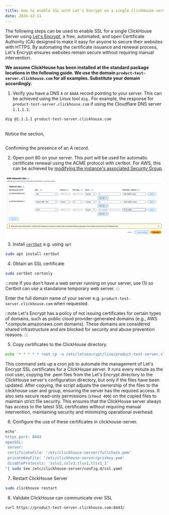 ```yaml
---
title: How to enable SSL with Let's Encrypt on a single ClickHouse server 
date: 2024-12-11
---
```


The following steps can be used to enable SSL for a single ClickHouse Server using [Let's Encrypt](https://letsencrypt.org/), a free, automated, and open Certificate Authority (CA) designed to make it easy for anyone to secure their websites with HTTPS. By automating the certificate issuance and renewal process, Let's Encrypt ensures websites remain secure without requiring manual intervention.

**We assume ClickHouse has been installed at the standard package locations in the following guide. We use the domain `product-test-server.clickhouse.com` for all examples. Substitute your domain accordingly.**


1. Verify you have a DNS `A` or `AAAA` record pointing to your server. This can be achieved using the Linux tool `dig.` For example, the response for `product-test-server.clickhouse.com` if using the Cloudflare DNS server `1.1.1.1`:

```bash
dig @1.1.1.1 product-test-server.clickhouse.com



```

Notice the section,

```bash


```

Confirming the presence of an A record.

2. Open port 80 on your server. This port will be used for automatic certificate renewal using the ACME protocol with certbot. For AWS, this can be achieved by [modifying the instance's associated Security Group](https://repost.aws/knowledge-center/connect-http-https-ec2).

![Open_Port_80_Security_Group](./images/lets-encrypt-ssl/port_80_security_group.png)

3. Install [`certbot`](https://certbot.eff.org/instructions) e.g. using `apt`

```bash
sudo apt install certbot
```

4. Obtain an SSL certificate

```bash
sudo certbot certonly
```

:::note
If you don't have a web server running on your server, use (1) so Certbot can use a standalone temporary web server.
:::

Enter the full domain name of your server e.g. `product-test-server.clickhouse.com` when requested.

::note
Let's Encrypt has a policy of not issuing certificates for certain types of domains, such as public cloud provider-generated domains (e.g., AWS *.compute.amazonaws.com domains). These domains are considered shared infrastructure and are blocked for security and abuse prevention reasons.
:::

5. Copy certificates to the ClickHouse directory. 

```bash
echo '* * * * * root cp -u /etc/letsencrypt/live/product-test-server.clickhouse.com/*.pem /etc/clickhouse-server/ && chown clickhouse:clickhouse /etc/clickhouse-server/*.pem && chmod 400 /etc/clickhouse-server/*.pem' | sudo tee /etc/cron.d/copy-certificates
```

This command sets up a cron job to automate the management of Let's Encrypt SSL certificates for a ClickHouse server. It runs every minute as the root user, copying the .pem files from the Let's Encrypt directory to the ClickHouse server's configuration directory, but only if the files have been updated. After copying, the script adjusts the ownership of the files to the clickhouse user and group, ensuring the server has the required access. It also sets secure read-only permissions (`chmod 400`) on the copied files to maintain strict file security. This ensures that the ClickHouse server always has access to the latest SSL certificates without requiring manual intervention, maintaining security and minimizing operational overhead.

6. Configure the use of these certificates in clickhouse-server.

```bash
echo"
https_port: 8443
openSSL:
 server:
 certificateFile: '/etc/clickhouse-server/fullchain.pem'
 privateKeyFile: '/etc/clickhouse-server/privkey.pem'
 disableProtocols: 'sslv2,sslv3,tlsv1,tlsv1_1'
"| sudo tee /etc/clickhouse-server/config.d/ssl.yaml
```

7. Restart ClickHouse Server

```bash
sudo clickhouse restart
```

8. Validate ClickHouse can communicate over SSL

```bash
curl https://product-test-server.clickhouse.com:8443/




```